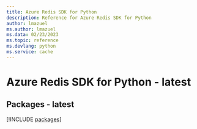 ```yaml
---
title: Azure Redis SDK for Python
description: Reference for Azure Redis SDK for Python
author: lmazuel
ms.author: lmazuel
ms.data: 02/23/2023
ms.topic: reference
ms.devlang: python
ms.service: cache
---
```

# Azure Redis SDK for Python - latest
## Packages - latest
[!INCLUDE [packages](redis-index.md)]